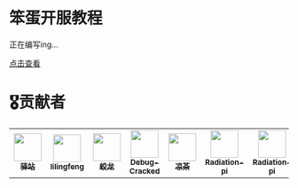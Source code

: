 # 笨蛋开服教程

正在编写ing...

[点击查看](https://postyizhan.github.io/Dumb_Service_Guide/)



# 🎖贡献者

<table>
  <tr>
    <!-- Yi zhan -->
    <td align="center">
      <a href="https://github.com/postyizhan"
        ><img
          src="https://avatars.githubusercontent.com/u/97342038"
          width="50px;"
          alt=""
        /><br /><sub><b>驿站</b></sub></a
      >
      </a>
    </td>
  <!-- lilingfeng -->
    <td align="center">
      <a href="https://github.com/lilingfengdev"
        ><img
          src="https://avatars.githubusercontent.com/u/145678359"
          width="50px;"
          alt=""
        /><br /><sub><b>lilingfeng</b></sub></a>
      </a>
    </td>
  <!-- TheFloodDragon -->
    <td align="center">
      <a href="https://github.com/TheFloodDragon"
        ><img
          src="https://avatars.githubusercontent.com/u/75253383"
          width="50px;"
          alt=""
        /><br /><sub><b>蛟龙</b></sub></a
      >
      </a>
    </td>
  <!-- Debug-Cracked -->
    <td align="center">
      <a href="https://github.com/TheFloodDragon"
        ><img
          src="https://avatars.githubusercontent.com/u/141492699"
          width="50px;"
          alt=""
        /><br /><sub><b>Debug-Cracked</b></sub></a
      >
      </a>
    </td>
  <!-- liangcha385 -->
    <td align="center">
      <a href="https://github.com/liangcha385"
        ><img
          src="https://avatars.githubusercontent.com/u/108937242"
          width="50px;"
          alt=""
        /><br /><sub><b>凉茶</b></sub></a
      >
      </a>
    </td>
  <!-- Radiation-pi -->
    <td align="center">
      <a href="https://github.com/Radiation-pi"
        ><img
          src="https://avatars.githubusercontent.com/u/96102795"
          width="50px;"
          alt=""
        /><br /><sub><b>Radiation-pi</b></sub></a
      >
      </a>
    </td>
  <!-- Sea_of_Orange -->
    <td align="center">
      <a href="https://github.com/SeaOrangejuice"
        ><img
          src="https://avatars.githubusercontent.com/u/116551329"
          width="50px;"
          alt=""
        /><br /><sub><b>Radiation-pi</b></sub></a
      >
      </a>
    </td>
  <!-- RENaa_FD -->
    <td align="center">
      <a href="https://github.com/lRENyaaa"
        ><img
          src="https://avatars.githubusercontent.com/u/92320175"
          width="50px;"
          alt=""
        /><br /><sub><b>RENaa_FD</b></sub></a
      >
      </a>
    </td>
</table>

